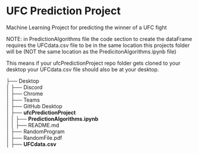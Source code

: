 # UFC Prediction Project
Machine Learning Project for predicting the winner of a UFC fight
  
NOTE: in PredictionAlgorithms file the code section to create the dataFrame requires the UFCdata.csv file to be in the same location this projects folder will be (NOT the same location as the PredicitonAlgorithms.ipynb file)
  
  This means if your ufcPredictionProject repo folder gets cloned to your desktop your UFCdata.csv file should also be at your desktop.
  
├── Desktop<br>
│   ├── Discord<br>
│   ├── Chrome<br>
│   ├── Teams<br>
│   ├── GitHub Desktop<br>
│   ├── **ufcPredictionProject**<br>
│   │   ├── **PredictionAlgorithms.ipynb**<br>
│   │   ├── README.md<br>
│   ├── RandomProgram<br>
│   ├── RandomFile.pdf<br>
│   ├── **UFCdata.csv**<br>

  